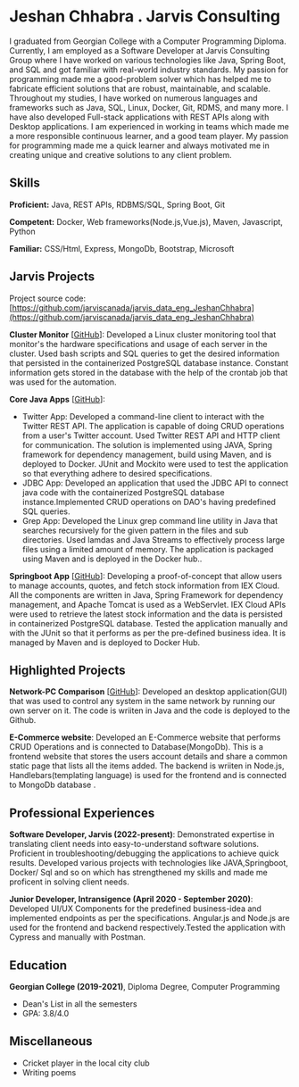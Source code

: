 # Jeshan Chhabra . Jarvis Consulting

I graduated from Georgian College with a Computer Programming Diploma. Currently, I am employed as a Software Developer at Jarvis Consulting Group where I have worked on various technologies like Java, Spring Boot, and SQL and got familiar with real-world industry standards. My passion for programming made me a good-problem solver which has helped me to fabricate efficient solutions that are robust, maintainable, and scalable. Throughout my studies, I have worked on numerous languages and frameworks such as Java, SQL, Linux, Docker, Git, RDMS, and many more. I have also developed Full-stack applications with REST APIs along with Desktop applications. I am experienced in working in teams which made me a more responsible continuous learner, and a good team player. My passion for programming made me a quick learner and always motivated me in creating unique and creative solutions to any client problem.

## Skills

**Proficient:** Java, REST APIs, RDBMS/SQL, Spring Boot, Git

**Competent:** Docker, Web frameworks(Node.js,Vue.js), Maven, Javascript, Python

**Familiar:** CSS/Html, Express, MongoDb, Bootstrap, Microsoft

## Jarvis Projects

Project source code: [https://github.com/jarviscanada/jarvis_data_eng_JeshanChhabra](https://github.com/jarviscanada/jarvis_data_eng_JeshanChhabra)


**Cluster Monitor** [[GitHub](https://github.com/jarviscanada/jarvis_data_eng_JeshanChhabra/tree/master/linux_sql)]: Developed a Linux cluster monitoring tool that monitor's the hardware specifications and usage of each server in the cluster. Used bash scripts and SQL queries to get the desired information that persisted in the containerized PostgreSQL database instance. Constant information gets stored in the database with the help of the crontab job that was used for the automation.

**Core Java Apps** [[GitHub](https://github.com/jarviscanada/jarvis_data_eng_JeshanChhabra/tree/master/core_java)]:
      
  - Twitter App: Developed a command-line client to interact with the Twitter REST API. The application is capable of doing CRUD operations from a user's Twitter account. Used Twitter REST API and HTTP client for communication. The solution is implemented using JAVA, Spring framework for dependency management, build using Maven, and is deployed to Docker. JUnit and Mockito were used to test the application so that everything adhere to desired specifications.
  - JDBC App: Developed an application that used the JDBC API to connect java code with the containerized PostgreSQL database instance.Implemented CRUD operations on DAO's having predefined SQL queries.
  - Grep App: Developed the Linux grep command line utility in Java that searches recursively for the given pattern in the files and sub directories. Used lamdas and Java Streams to effectively process large files using a limited amount of memory. The application is packaged using Maven and is deployed in the Docker hub..

**Springboot App** [[GitHub](https://github.com/jarviscanada/jarvis_data_eng_JeshanChhabra/tree/master/springboot)]: Developing a proof-of-concept that allow users to manage accounts, quotes, and fetch stock information from IEX Cloud. All the components are written in Java, Spring Framework for dependency management, and Apache Tomcat is used as a WebServlet. IEX Cloud APIs were used to retrieve the latest stock information and the data is persisted in containerized PostgreSQL database. Tested the application manually and with the JUnit so that it performs as per the pre-defined business idea. It is managed by Maven and is deployed to Docker Hub.


## Highlighted Projects
**Network-PC Comparison** [[GitHub](https://github.com/Jeshan26/Network_Pc_Comparison)]: Developed an desktop application(GUI) that was used to control any system in the same network by running our own server on it. The code is wriiten in Java and the code is deployed to the Github.

**E-Commerce website**: Developed an E-Commerce website that performs CRUD Operations and is connected to Database(MongoDb). This is a frontend website that stores the users account details and share a common static page that lists all the items added. The backend is wriiten in Node.js, Handlebars(templating language) is used for the frontend and is connected to MongoDb database .


## Professional Experiences

**Software Developer, Jarvis (2022-present)**: Demonstrated expertise in translating client needs into easy-to-understand software solutions. Proficient in troubleshooting/debugging the applications to achieve quick results. Developed various projects with technologies like  JAVA,Springboot, Docker/ Sql and so on which has strengthened my skills and made me proficent in solving client needs.

**Junior Developer, Intransigence (April 2020 - September 2020)**: Developed UI/UX Components for the predefined business-idea and implemented endpoints as per the specifications. Angular.js and Node.js are used for the frontend and backend respectively.Tested the application with Cypress and manually with Postman.


## Education
**Georgian College (2019-2021)**, Diploma Degree, Computer Programming
- Dean's List in all the semesters
- GPA: 3.8/4.0


## Miscellaneous
- Cricket player in the local city club
- Writing poems